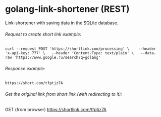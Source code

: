 # golang-link-shortener (REST)
Link-shortener with saving data in the SQLite database.

###### Request to create short link example:

`curl --request POST 'https://shortlink.com/processing' \   
--header 'x-api-key: 777' \  
--header 'Content-Type: text/plain' \  
--data-raw 'https://www.google.ru/search?q=golang'`  

###### Response example:

`https://short.com/tfptjz7A`

###### Get the original link from short link (with redirecting to it):

GET (from browser) https://shortlink.com/tfptjz7A
